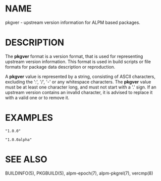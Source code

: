 # NAME

pkgver - upstream version information for ALPM based packages.

# DESCRIPTION

The **pkgver** format is a version format, that is used for representing upstream version information.
This format is used in build scripts or file formats for package data description or reproduction.

A **pkgver** value is represented by a string, consisting of ASCII characters, excluding the ':', '/', '-' or any whitespace characters.
The **pkgver** value must be at least one character long, and must not start with a '.' sign.
If an upstream version contains an invalid character, it is advised to replace it with a valid one or to remove it.

# EXAMPLES

```
"1.0.0"
```

```
"1.0.0alpha"
```


# SEE ALSO

BUILDINFO(5), PKGBUILD(5), alpm-epoch(7), alpm-pkgrel(7), vercmp(8)
